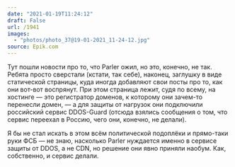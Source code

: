 ```yaml
---
date: "2021-01-19T11:24:12"
draft: False
url: /1941
images:
  - "photos/photo_37@19-01-2021_11-24-12.jpg"
source: Epik.com
---
```


Тут пошли новости про то, что Parler ожил, но это, конечно, не так. Ребята просто сверстали (кстати, так себе), наконец, заглушку в виде статической страницы, куда иногда добавляют свои посты про то, как они вот-вот воспрянут. При этом страница лежит, судя по всему, на хостинге  — это регистратор доменов, к которому они зачем-то перенесли домен, — а для защиты от нагрузок они подключили российский сервис DDOS-Guard (отсюда взялись сообщения о том, что сервис переехал в Россию, чего они, конечно, не делали). 

Я бы не стал искать в этом всём политической подоплёки и прямо-таки руки ФСБ — не знаю, насколько Parler нуждается именно в сервисе защиты от DDOS, а не CDN, но решение они явно приняли наобум. Как, собственно, и сервис делали.
